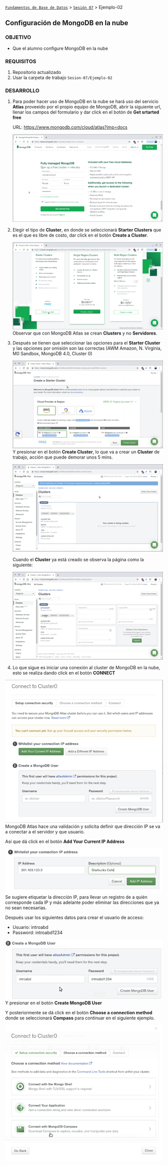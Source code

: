 [`Fundamentos de Base de Datos`](../../Readme.md) > [`Sesión 07`](../Readme.md) > Ejemplo-02
## Configuración de MongoDB en la nube

### OBJETIVO
- Que el alumno configure MongoDB en la nube

### REQUISITOS
1. Repositorio actualizado
1. Usar la carpeta de trabajo `Sesion-07/Ejemplo-02`

### DESARROLLO
1. Para poder hacer uso de MongoDB en la nube se hará uso del servicio __Atlas__ proveeido por el propio equipo de MongoDB, abrir la siguiente url, llenar los campos del formulario y dar click en el botón de __Get srtarted free__

   URL: https://www.mongodb.com/cloud/atlas?jmp=docs

   ![Registro en MongoDB atlas](assets/registro-mongodb-atlas.png)

1. Elegir el tipo de __Cluster__, en donde se seleccionará __Starter Clusters__ que es el que es libre de costo, dar click en el botón __Create a Cluster__.

   ![Seleccionando cluster](assets/seleccionando-cluster.png)
   Observar que con MongoDB Atlas se crean __Clusters__ y no __Servidores__.

1. Después se tienen que seleccionar las opciones para el __Starter Cluster__ y las opciones por omisión son las correctas (AWM Amazon, N. Virginia, M0 Sandbox, MongoDB 4.0, Cluster 0)

   ![Configurando el Started Cluster](assets/configurando-cluster.png)
   Y presionar en el botón __Create Cluster__, lo que va a crear un __Cluster__ de trabajo, acción que puede demorar unos 5 mins.

   ![Cluster creándose](assets/creando-cluster-01.png)

   Cuando el __Cluster__ ya está creado se observa la página como la siguiente:

   ![Cluster creado](assets/creando-cluster-02.png)

1. Lo que sigue es iniciar una conexión al cluster de MongoDB en la nube, esto se realiza dando click en el botón __CONNECT__

  ![Conectando al servidor MongoDB](assets/conectando-a-mongodb.png)
  MongoDB Atlas hace una validación y solicita definir que dirección IP se va a conectar a el servidor y que usuario.

  Así que dá click en el botón __Add Your Current IP Address__

  ![Agregando ip](assets/agregando-ip.png)
  Se sugiere etiquetar la dirección IP, para llevar un registro de a quién corresponde cada IP y más adelante poder eliminar las direcciones que ya no sean necesarias.

  Después usar los siguientes datos para crear el usuario de acceso:

  - Usuario: introabd
  - Password: introabd1234

  ![Creando usuario](assets/creando-usuario.png)
  Y presionar en el botón __Create MongoDB User__

  Y posteriormente se dá click en el botón __Choose a connection method__ donde se seleccionará __Compass__ para continuar en el siguiente ejemplo.

  ![Seleccionando Compass como método de conexión](assets/seleccionando-compass.png)

